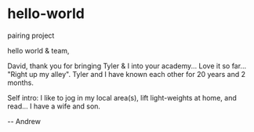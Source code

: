 # hello-world
pairing project

hello world & team,

David, thank you for bringing Tyler & I into your academy... Love it so far... "Right up my alley". Tyler and I have known each other for 20 years and 2 months. 

Self intro: I like to jog in my local area(s), lift light-weights at home, and read... I have a wife and son. 

-- Andrew
